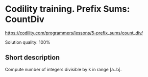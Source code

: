 # Codility training.  Prefix Sums: CountDiv

https://codility.com/programmers/lessons/5-prefix_sums/count_div/

Solution quality: 100%

## Short description

Compute number of integers divisible by k in range [a..b].
